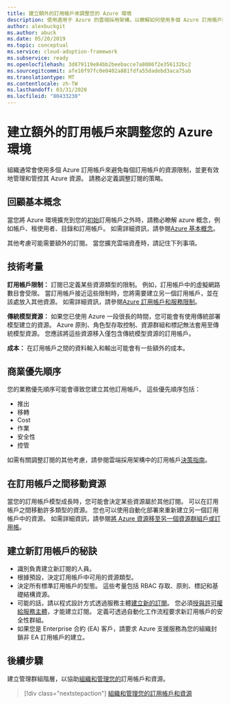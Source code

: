 ```yaml
---
title: 建立額外的訂用帳戶來調整您的 Azure 環境
description: 使用適用于 Azure 的雲端採用架構，以瞭解如何使用多個 Azure 訂用帳戶開發調整環境的策略。
author: alexbuckgit
ms.author: abuck
ms.date: 05/20/2019
ms.topic: conceptual
ms.service: cloud-adoption-framework
ms.subservice: ready
ms.openlocfilehash: 3d879119e84bb2beebacce7a8086f2e356132bc2
ms.sourcegitcommit: afe10f97fc0e0402a881fdfa55dadebd3aca75ab
ms.translationtype: MT
ms.contentlocale: zh-TW
ms.lasthandoff: 03/31/2020
ms.locfileid: "80433230"
---
```

# <a name="create-additional-subscriptions-to-scale-your-azure-environment"></a>建立額外的訂用帳戶來調整您的 Azure 環境

組織通常會使用多個 Azure 訂用帳戶來避免每個訂用帳戶的資源限制，並更有效地管理和管控其 Azure 資源。 請務必定義調整訂閱的策略。

## <a name="review-fundamental-concepts"></a>回顧基本概念

當您將 Azure 環境擴充到您的[初始](./initial-subscriptions.md)訂用帳戶之外時，請務必瞭解 azure 概念，例如帳戶、租使用者、目錄和訂用帳戶。 如需詳細資訊，請參閱[Azure 基本概念](../considerations/fundamental-concepts.md)。

其他考慮可能需要額外的訂閱。 當您擴充雲端資產時，請記住下列事項。

## <a name="technical-considerations"></a>技術考量

**訂用帳戶限制：** 訂閱已定義某些資源類型的限制。 例如，訂用帳戶中的虛擬網路數目會受限。 當訂用帳戶接近這些限制時，您將需要建立另一個訂用帳戶，並在該處放入其他資源。 如需詳細資訊，請參閱[Azure 訂用帳戶和服務限制](https://docs.microsoft.com/azure/azure-subscription-service-limits#general-limits)。

**傳統模型資源：** 如果您已使用 Azure 一段很長的時間，您可能會有使用傳統部署模型建立的資源。 Azure 原則、角色型存取控制、資源群組和標記無法套用至傳統模型資源。 您應該將這些資源移入僅包含傳統模型資源的訂用帳戶。

**成本：** 在訂用帳戶之間的資料輸入和輸出可能會有一些額外的成本。

## <a name="business-priorities"></a>商業優先順序

您的業務優先順序可能會導致您建立其他訂用帳戶。 這些優先順序包括：

- 推出
- 移轉
- Cost
- 作業
- 安全性
- 控管

如需有關調整訂閱的其他考慮，請參閱雲端採用架構中的訂用帳戶[決策指南](../../decision-guides/subscriptions/index.md)。

## <a name="moving-resources-between-subscriptions"></a>在訂用帳戶之間移動資源

當您的訂用帳戶模型成長時，您可能會決定某些資源屬於其他訂閱。 可以在訂用帳戶之間移動許多類型的資源。 您也可以使用自動化部署來重新建立另一個訂用帳戶中的資源。 如需詳細資訊，請參閱[將 Azure 資源移至另一個資源群組戶或訂用帳](https://docs.microsoft.com/azure/azure-resource-manager/resource-group-move-resources)。

## <a name="tips-for-creating-new-subscriptions"></a>建立新訂用帳戶的秘訣

- 識別負責建立新訂閱的人員。
- 根據預設，決定訂用帳戶中可用的資源類型。
- 決定所有標準訂用帳戶的型態。 這些考量包括 RBAC 存取、原則、標記和基礎結構資源。
- 可能的話，請以程式設計方式透過服務主體[建立新的訂閱](https://docs.microsoft.com/azure/azure-resource-manager/management/programmatically-create-subscription)。 您必須[授與許可權給服務主體](https://docs.microsoft.com/azure/azure-resource-manager/grant-access-to-create-subscription)，才能建立訂閱。 定義可透過自動化工作流程要求新訂用帳戶的安全性群組。
- 如果您是 Enterprise 合約 (EA) 客戶，請要求 Azure 支援服務為您的組織封鎖非 EA 訂用帳戶的建立。

## <a name="next-steps"></a>後續步驟

建立管理群組階層，以協助[組織和管理您的](./organize-subscriptions.md)訂用帳戶和資源。

> [!div class="nextstepaction"]
> [組織和管理您的訂用帳戶和資源](./organize-subscriptions.md)
